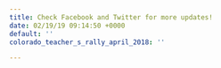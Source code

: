 ```yaml
---
title: Check Facebook and Twitter for more updates!
date: 02/19/19 09:14:50 +0000
default: ''
colorado_teacher_s_rally_april_2018: ''

---
```

